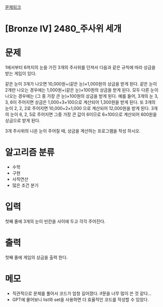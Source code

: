 [문제링크](https://www.acmicpc.net/problem/2480)

# [Bronze IV] 2480_주사위 세개

# 문제
1에서부터 6까지의 눈을 가진 3개의 주사위를 던져서 다음과 같은 규칙에 따라 상금을 받는 게임이 있다.

같은 눈이 3개가 나오면 10,000원+(같은 눈)×1,000원의 상금을 받게 된다.
같은 눈이 2개만 나오는 경우에는 1,000원+(같은 눈)×100원의 상금을 받게 된다.
모두 다른 눈이 나오는 경우에는 (그 중 가장 큰 눈)×100원의 상금을 받게 된다.
예를 들어, 3개의 눈 3, 3, 6이 주어지면 상금은 1,000+3×100으로 계산되어 1,300원을 받게 된다. 또 3개의 눈이 2, 2, 2로 주어지면 10,000+2×1,000 으로 계산되어 12,000원을 받게 된다. 3개의 눈이 6, 2, 5로 주어지면 그중 가장 큰 값이 6이므로 6×100으로 계산되어 600원을 상금으로 받게 된다.

3개 주사위의 나온 눈이 주어질 때, 상금을 계산하는 프로그램을 작성 하시오.

# 알고리즘 분류
+ 수학
+ 구현
+ 사칙연산
+ 많은 조건 분기

# 입력
첫째 줄에 3개의 눈이 빈칸을 사이에 두고 각각 주어진다.

# 출력
첫째 줄에 게임의 상금을 출력 한다.

# 메모
+ 직관적으로 문제를 풀어서 코드가 엄청 길어졌다. if문을 너무 많이 쓴 것 같다...
+ GPT에 물어보니 list와 set을 사용하면 더 효율적인 코드를 작성할 수 있었다.
